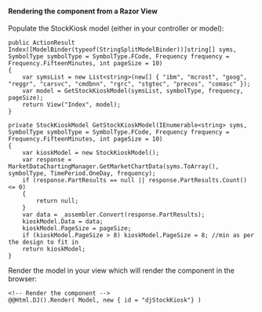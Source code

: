 ﻿#### Rendering the component from a Razor View

Populate the StockKiosk model (either in your controller or model):

	public ActionResult Index([ModelBinder(typeof(StringSplitModelBinder))]string[] syms, SymbolType symbolType = SymbolType.FCode, Frequency frequency = Frequency.FifteenMinutes, int pageSize = 10)
    {
        var symsList = new List<string>(new[] { "ibm", "mcrost", "goog", "reggr", "carsvc", "cmdbnn", "rgrc", "stgtec", "precos", "comasc" });
        var model = GetStockKioskModel(symsList, symbolType, frequency, pageSize);
        return View("Index", model);
    }

	private StockKioskModel GetStockKioskModel(IEnumerable<string> syms, SymbolType symbolType = SymbolType.FCode, Frequency frequency = Frequency.FifteenMinutes, int pageSize = 10)
    {
        var kioskModel = new StockKioskModel();
        var response = MarketDataChartingManager.GetMarketChartData(syms.ToArray(), symbolType, TimePeriod.OneDay, frequency);
        if (response.PartResults == null || response.PartResults.Count() <= 0)
        {
            return null;
        }
        var data = _assembler.Convert(response.PartResults);
        kioskModel.Data = data;
        kioskModel.PageSize = pageSize;
        if (kioskModel.PageSize > 8) kioskModel.PageSize = 8; //min as per the design to fit in
        return kioskModel;
    }

Render the model in your view which will render the component in the browser:

	<!-- Render the component -->
	@@Html.DJ().Render( Model, new { id = "djStockKiosk"} )